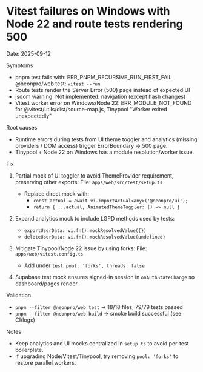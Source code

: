 # Vitest failures on Windows with Node 22 and route tests rendering 500

Date: 2025-09-12

Symptoms
- pnpm test fails with: ERR_PNPM_RECURSIVE_RUN_FIRST_FAIL @neonpro/web test: `vitest --run`
- Route tests render the Server Error (500) page instead of expected UI
- jsdom warning: Not implemented: navigation (except hash changes)
- Vitest worker error on Windows/Node 22: ERR_MODULE_NOT_FOUND for @vitest/utils/dist/source-map.js, Tinypool "Worker exited unexpectedly"

Root causes
- Runtime errors during tests from UI theme toggler and analytics (missing providers / DOM access) trigger ErrorBoundary → 500 page.
- Tinypool + Node 22 on Windows has a module resolution/worker issue.

Fix
1) Partial mock of UI toggler to avoid ThemeProvider requirement, preserving other exports:
   File: `apps/web/src/test/setup.ts`
   - Replace direct mock with:
     - `const actual = await vi.importActual<any>('@neonpro/ui');`
     - `return { ...actual, AnimatedThemeToggler: () => null }`

2) Expand analytics mock to include LGPD methods used by tests:
   - `exportUserData: vi.fn().mockResolvedValue({})`
   - `deleteUserData: vi.fn().mockResolvedValue(undefined)`

3) Mitigate Tinypool/Node 22 issue by using forks:
   File: `apps/web/vitest.config.ts`
   - Add under `test`: `pool: 'forks', threads: false`

4) Supabase test mock ensures signed-in session in `onAuthStateChange` so dashboard/pages render.

Validation
- `pnpm --filter @neonpro/web test` → 18/18 files, 79/79 tests passed
- `pnpm --filter @neonpro/web build` → smoke build successful (see CI/logs)

Notes
- Keep analytics and UI mocks centralized in `setup.ts` to avoid per-test boilerplate.
- If upgrading Node/Vitest/Tinypool, try removing `pool: 'forks'` to restore parallel workers.
